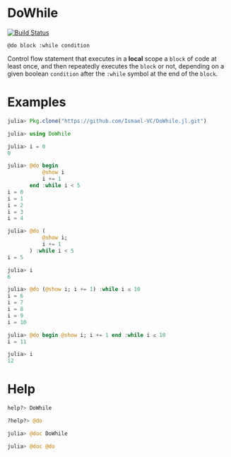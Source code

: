 # DoWhile

[![Build Status](https://travis-ci.org/Ismael-VC/DoWhile.jl.svg?branch=master)](https://travis-ci.org/Ismael-VC/DoWhile.jl)

    @do block :while condition

Control flow statement that executes in a **local** scope a `block` of code at least once,
and then repeatedly executes the `block` or not, depending on a given boolean `condition`
after the `:while` symbol at the end of the `block`.

# Examples
```julia
julia> Pkg.clone("https://github.com/Ismael-VC/DoWhile.jl.git")

julia> using DoWhile

julia> i = 0
0

julia> @do begin
           @show i
           i += 1
       end :while i < 5
i = 0
i = 1
i = 2
i = 3
i = 4

julia> @do (
           @show i;
           i += 1
       ) :while i < 5
i = 5

julia> i
6

julia> @do (@show i; i += 1) :while i ≤ 10
i = 6
i = 7
i = 8
i = 9
i = 10

julia> @do begin @show i; i += 1 end :while i ≤ 10
i = 11

julia> i
12
```

# Help
```julia
help?> DoWhile

?help?> @do

julia> @doc DoWhile

julia> @doc @do
